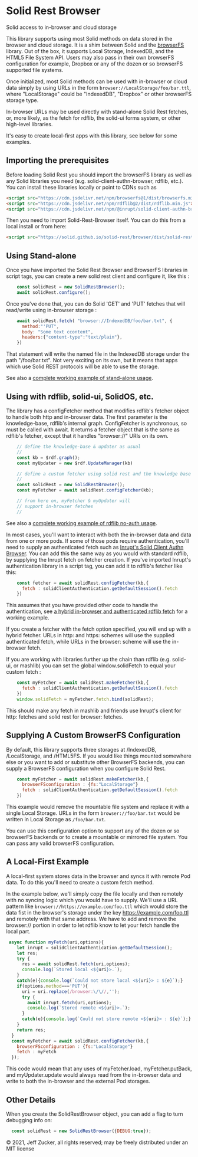# Solid Rest Browser

Solid access to in-browser and cloud storage

This library supports using most Solid methods on data stored in the browser and cloud storage.  It is a shim between Solid and the [browserFS](https://github.com/jvilk/BrowserFS) library.  Out of the box, it supports Local Storage, IndexedDB, and the HTML5 File System API.  Users may also pass in their own browserFS configuration for example, Dropbox or any of the dozen or so browserFS supported file systems.

Once initialized, most Solid methods can be used with in-browser or cloud data simply by using URLs in the form `browser://LocalStorage/foo/bar.ttl`, where "LocalStorage" could be "IndexedDB", "Dropbox" or other browserFS storage type.

In-browser URLs may be used directly with stand-alone Solid Rest fetches, or, more likely, as the fetch for rdflib, the solid-ui forms system, or other high-level libraries.

It's easy to create local-first apps with this library, see below for some examples.

## Importing the prerequisites

Before loading Solid Rest you should import the browserFS library as well 
as any Solid libraries you need (e.g. solid-client-authn-browser, rdflib, 
etc.).  You can install these libraries locally or point to CDNs such as 
```html
<script src="https://cdn.jsdelivr.net/npm/browserfs@1/dist/browserfs.min.js"></script>
<script src="https://cdn.jsdelivr.net/npm/rdflib@2/dist/rdflib.min.js"></script>
<script src="https://cdn.jsdelivr.net/npm/@inrupt/solid-client-authn-browser@1/dist/solid-client-authn.bundle.js"></script>
```
Then you need to import Solid-Rest-Browser itself.  You can do this from a local install or from here:
```html
<script src="https://solid.github.io/solid-rest/browser/dist/solid-rest-browser.bundle.js"></script>
```
                     
## Using Stand-alone

Once you have imported the Solid Rest Browser and BrowserFS libraries in script tags, you can create a new solid rest client and configure it, like this :
```javascript
    const solidRest = new SolidRestBrowser();
    await solidRest.configure();
```
Once you've done that, you can do Solid 'GET' and 'PUT' fetches that will read/write using in-browser storage :
```javascript
    await solidRest.fetch( "browser://IndexedDB/foo/bar.txt", {
      method:"'PUT", 
      body: "Some text ccontent",
      headers:{"content-type":"text/plain"},
    })
```
That statement will write the named file in the IndexedDB storage under the path "/foo/bar.txt".  Not very exciting on its own, but it means that apps which use Solid REST protocols will be able to use the storage.

See also a [complete working example of stand-alone usage](examples/stand-alone.html).

## Using with rdflib, solid-ui, SolidOS, etc.
The library has a configFetcher method that modifies rdflib's fetcher object to handle both http and in-browser data.  The first parameter is the knowledge-base, rdflib's internal graph. ConfigFetcher is aynchronous, so must be called with await.  It returns a fetcher object that is the same as rdflib's fetcher, except that it handles "browser://" URIs on its own.
```javascript
    // define the knowledge-base & updater as usual
    //
    const kb = $rdf.graph();
    const myUpdater = new $rdf.UpdateManager(kb)

    // define a custom fetcher using solid rest and the knowledge base
    //
    const solidRest = new SolidRestBrowser();
    const myFetcher = await solidRest.configFetcher(kb);

    // from here on, myFetcher & myUpdater will
    // support in-browser fetches
    //
```
See also a [complete working example of rdflib no-auth usage](examples/rdflib.html).

In most cases, you'll want to interact with both the in-browser data and data from one or more pods.  If some of those pods require authentication, you'll need to supply an authenticated fetch such as [Inrupt's Solid Client Authn Browser](https://github.com/inrupt/solid-client-authn-js).  You can add this the same way as you would with standard rdflib, by supplying the Inrupt fetch on fetcher creation. If you've imported Inrupt's authentication library in a script tag, you can add it to rdflib's fetcher like this:
```javascript
    const fetcher = await solidRest.configFetcher(kb,{
      fetch : solidClientAuthentication.getDefaultSession().fetch
    })
```
This assumes that you have provided other code to handle the authentication, see [a hybrid in-browser and authenticated rdflib fetch](examples/authn.html) for a working example.

If you create a fetcher with the fetch option specified, you will end up with a hybrid fetcher. URLs in http: and https: schemes will use the supplied authenticated fetch, while URLs in the browser: scheme will use the in-browser fetch.   

If you are working with libraries further up the chain than rdflib (e.g. solid-ui, or mashlib) you can set the global window.solidFetch to equal your custom fetch : 
```javascript
    const myFetcher = await solidRest.makeFetcher(kb,{
      fetch : solidClientAuthentication.getDefaultSession().fetch
    })
    window.solidFetch = myFetcher.fetch.bind(solidRest);
```
This should make any fetch in mashlib and friends use Inrupt's client for http: fetches and solid rest for browser: fetches.

## Supplying A Custom BrowserFS Configuration

By default, this library supports three storages at /IndexedDB, /LocalStorage, and /HTML5FS.  If you would like things mounted somewhere else or you want to add or substitute other BrowserFS backends, you can supply a BrowserFS configuration when you configure Solid Rest.
```javascript
    const myFetcher = await solidRest.makeFetcher(kb,{
      browserFSconfiguration : {fs:"LocalStorage"}
      fetch : solidClientAuthentication.getDefaultSession().fetch
    })
```
This example would remove the mountable file system and replace it with a single Local Storage.  URLs in the form `browser://foo/bar.txt` would be written in Local Storage as `/foo/bar.txt`.

You can use this configuration option to support any of the dozen or so browserFS backends or to create a mountable or mirrored file system. You can pass any valid browserFS configuration.

## A Local-First Example

A local-first system stores data in the browser and syncs it with remote Pod data.  To do this you'll need to create a custom fetch method.  

In the example below, we'll simply copy the file locally and then remotely with no syncing logic which you would have to supply.  We'll use a URL pattern like `browser://https://example.com/foo.ttl` which would store the data fist in the browser's storage under the key https://example.com/foo.ttl and remotely with that same address.  We have to add and remove the browser:// portion in order to let rdflib know to let your fetch handle the local part.
```javascript
 async function myFetch(uri,options){
    let inrupt = solidClientAuthentication.getDefaultSession();
    let res;
    try {
      res = await solidRest.fetch(uri,options);
      console.log(`Stored local <${uri}>.`);
    }
    catch(e){console.log(`Could not store local <${uri}> : ${e}`);}
    if(options.method==='PUT'){
      uri = uri.replace(/browser:\/\//,'');
      try {
        await inrupt.fetch(uri,options);
        console.log(`Stored remote <${uri}>.`);
      }
      catch(e){console.log(`Could not store remote <${uri}> : ${e}`);}
    }
    return res;
  }
  const myFetcher = await solidRest.configFetcher(kb,{
    browserFSconfiguration : {fs:"LocalStorage"}
    fetch : myFetch
  });
```
This code would mean that any uses of myFetcher.load, myFetcher.putBack,
and myUpdater.update would always read from the in-browser data and write 
to both the in-browser and the external Pod storages.

## Other Details

When you create the SolidRestBrowser object, you can add a flag to turn debugging info on:
```javascript
  const solidRest = new SolidRestBrowser({DEBUG:true});
```


&copy; 2021, Jeff Zucker, all rights reserved;
may be freely distributed under an MIT license










